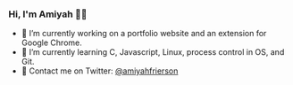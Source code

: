 ### Hi, I'm Amiyah 👋🏽

- 🔭 I’m currently working on a portfolio website and an extension for Google Chrome.
- 🌱 I’m currently learning C, Javascript, Linux, process control in OS, and Git.
- 📱  Contact me on Twitter: [@amiyahfrierson](https://twitter/amiyahfrierson)
